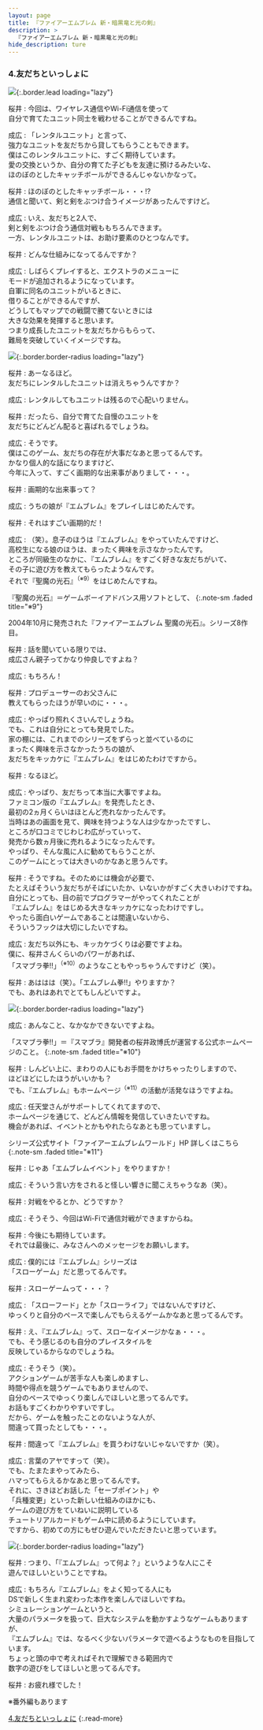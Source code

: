 ```yaml
---
layout: page
title: 『ファイアーエムブレム 新・暗黒竜と光の剣』
description: >
  『ファイアーエムブレム 新・暗黒竜と光の剣』
hide_description: ture
---
```


### 4.友だちといっしょに

![](/interviews/jp/nds/yfej/vol1/img_int/promo4.jpg){:.border.lead loading="lazy"}

桜井
: 今回は、ワイヤレス通信やWi-Fi通信を使って<br>自分で育てたユニット同士を戦わせることができるんですね。

成広
: 「レンタルユニット」と言って、<br>強力なユニットを友だちから貸してもらうこともできます。<br>僕はこのレンタルユニットに、すごく期待しています。<br>愛の交換というか、自分の育てた子どもを友達に預けるみたいな、<br>ほのぼのとしたキャッチボールができるんじゃないかなって。	

桜井
: ほのぼのとしたキャッチボール・・・!?<br>通信と聞いて、剣と剣をぶつけ合うイメージがあったんですけど。

成広
: いえ、友だちと2人で、<br>剣と剣をぶつけ合う通信対戦ももちろんできます。<br>一方、レンタルユニットは、お助け要素のひとつなんです。

桜井
: どんな仕組みになってるんですか？

成広
: しばらくプレイすると、エクストラのメニューに<br>モードが追加されるようになっています。<br>自軍に同名のユニットがいるときに、<br>借りることができるんですが、<br>どうしてもマップでの戦闘で勝てないときには<br>大きな効果を発揮すると思います。<br>つまり成長したユニットを友だちからもらって、<br>難局を突破していくイメージですね。

![](/interviews/jp/nds/yfej/vol1/img_int/image08.jpg){:.border.border-radius loading="lazy"}


桜井
: あーなるほど。<br>友だちにレンタルしたユニットは消えちゃうんですか？

成広
: レンタルしてもユニットは残るので心配いりません。

桜井
: だったら、自分で育てた自慢のユニットを<br>友だちにどんどん配ると喜ばれるでしょうね。

成広
: そうです。<br>僕はこのゲーム、友だちの存在が大事だなあと思ってるんです。<br>かなり個人的な話になりますけど、<br>今年に入って、すごく画期的な出来事がありまして・・・。

桜井
: 画期的な出来事って？

	

成広
: うちの娘が『エムブレム』をプレイしはじめたんです。

桜井
: それはすごい画期的だ！

成広
: （笑）。息子のほうは『エムブレム』をやっていたんですけど、<br>高校生になる娘のほうは、まったく興味を示さなかったんです。<br>ところが同級生のなかに、『エムブレム』をすごく好きな友だちがいて、<br>その子に遊び方を教えてもらったようなんです。<br>それで『聖魔の光石』<sup>（※9）</sup>をはじめたんですね。



 『聖魔の光石』＝ゲームボーイアドバンス用ソフトとして、
{:.note-sm .faded title="※9"}

2004年10月に発売された『ファイアーエムブレム 聖魔の光石』。シリーズ8作目。


桜井
: 話を聞いている限りでは、<br>成広さん親子ってかなり仲良しですよね？

成広
: もちろん！

桜井
: プロデューサーのお父さんに<br>教えてもらったほうが早いのに・・・。

成広
: やっぱり照れくさいんでしょうね。<br>でも、これは自分にとっても発見でした。<br>家の棚には、これまでのシリーズをずらっと並べているのに<br>まったく興味を示さなかったうちの娘が、<br>友だちをキッカケに『エムブレム』をはじめたわけですから。

桜井
: なるほど。

成広
: やっぱり、友だちって本当に大事ですよね。<br>ファミコン版の『エムブレム』を発売したとき、<br>最初の2ヵ月くらいはほとんど売れなかったんです。<br>当時はあの画面を見て、興味を持つような人は少なかったですし、<br>ところが口コミでじわじわ広がっていって、<br>発売から数ヵ月後に売れるようになったんです。<br>やっぱり、そんな風に人に勧めてもらうことが、<br>このゲームにとっては大きいのかなあと思うんです。

桜井
: そうですね。そのためには機会が必要で、<br>たとえばそういう友だちがそばにいたか、いないかがすごく大きいわけですね。<br>自分にとっても、目の前でプログラマーがやってくれたことが<br>『エムブレム』をはじめる大きなキッカケになったわけですし。<br>やったら面白いゲームであることは間違いないから、<br>そういうフックは大切にしたいですね。

成広
: 友だち以外にも、キッカケづくりは必要ですよね。<br>僕に、桜井さんくらいのパワーがあれば、<br>「スマブラ拳!!」<sup>（※10）</sup>のようなこともやっちゃうんですけど（笑）。

桜井
: あははは（笑）。「エムブレム拳!!」やりますか？<br>でも、あれはあれでとてもしんどいですよ。

![](/interviews/jp/nds/yfej/vol1/img_int/image09.jpg){:.border.border-radius loading="lazy"}


成広
: あんなこと、なかなかできないですよね。



 「スマブラ拳!!」＝『スマブラ』開発者の桜井政博氏が運営する公式ホームページのこと。
{:.note-sm .faded title="※10"}


桜井
: しんどい上に、まわりの人にもお手間をかけちゃったりしますので、<br>ほどほどにしたほうがいいかも？<br>でも、『エムブレム』もホームページ<sup>（※11）</sup>の活動が活発なほうですよね。

成広
: 任天堂さんがサポートしてくれてますので、<br>ホームページを通じて、どんどん情報を発信していきたいですね。<br>機会があれば、イベントとかもやれたらなあとも思っていますし。



 シリーズ公式サイト「ファイアーエムブレムワールド」HP 詳しくはこちら
{:.note-sm .faded title="※11"}
	

桜井
: じゃあ「エムブレムイベント」をやりますか！

成広
: そういう言い方をされると怪しい響きに聞こえちゃうなあ（笑）。

桜井
: 対戦をやるとか、どうですか？

成広
: そうそう、今回はWi-Fiで通信対戦ができますからね。

桜井
: 今後にも期待しています。<br>それでは最後に、みなさんへのメッセージをお願いします。

成広
: 僕的には『エムブレム』シリーズは<br>「スローゲーム」だと思ってるんです。

桜井
: スローゲームって・・・？

成広
: 「スローフード」とか「スローライフ」ではないんですけど、<br>ゆっくりと自分のペースで楽しんでもらえるゲームかなあと思ってるんです。

桜井
: え、『エムブレム』って、スローなイメージかなぁ・・・。<br>でも、そう感じるのも自分のプレイスタイルを<br>反映しているからなのでしょうね。

成広
: そうそう（笑）。<br>アクションゲームが苦手な人も楽しめますし、<br>時間や得点を競うゲームでもありませんので、<br>自分のペースでゆっくり楽しんでほしいと思ってるんです。<br>お話もすごくわかりやすいですし。<br>だから、ゲームを触ったことのないような人が、<br>間違って買ったとしても・・・。

桜井
: 間違って『エムブレム』を買うわけないじゃないですか（笑）。

成広
: 言葉のアヤですって（笑）。<br>でも、たまたまやってみたら、<br>ハマってもらえるかなあと思ってるんです。<br>それに、さきほどお話した「セーブポイント」や<br>「兵種変更」といった新しい仕組みのほかにも、<br>ゲームの遊び方をていねいに説明している<br>チュートリアルカードもゲーム中に読めるようにしています。<br>ですから、初めての方にもぜひ遊んでいただきたいと思っています。

![](/interviews/jp/nds/yfej/vol1/img_int/image10.jpg){:.border.border-radius loading="lazy"}


桜井
: つまり、「『エムブレム』って何よ？」というような人にこそ<br>遊んでほしいということですね。

成広
: もちろん『エムブレム』をよく知ってる人にも<br>DSで新しく生まれ変わった本作を楽しんでほしいですね。<br>シミュレーションゲームというと、<br>大量のパラメータを扱って、巨大なシステムを動かすようなゲームもありますが、<br>『エムブレム』では、なるべく少ないパラメータで遊べるようなものを目指しています。<br>ちょっと頭の中で考えればそれで理解できる範囲内で<br>数字の遊びをしてほしいと思ってるんです。

桜井
: お疲れ様でした！


※番外編もあります

				

[4.友だちといっしょに](4.md)
{:.read-more}
